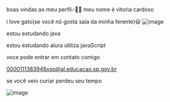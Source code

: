 boas vindas ao meu perfil🎶🐱‍👤
meu nome é vitoria cardoso

i love gato(se você nõ gosta saia da minha ferente)😃
![image](https://github.com/vinxns/vinxns/assets/171056177/cadd9457-fd23-4093-bb80-29c1c24eff17)

estou estudando java

estou estudando alura
utiliza javaScript




voce pode entrar em contato comigo

0000111383948xsp@al.educacao.sp.gov.br

se você veio curiar perdeu seu tempo

![image](https://github.com/vinxns/vinxns/assets/171056177/06e859ab-cb3c-4418-8486-077de471598a)




